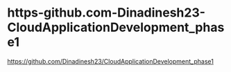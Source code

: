 # https-github.com-Dinadinesh23-CloudApplicationDevelopment_phase1
https://github.com/Dinadinesh23/CloudApplicationDevelopment_phase1
